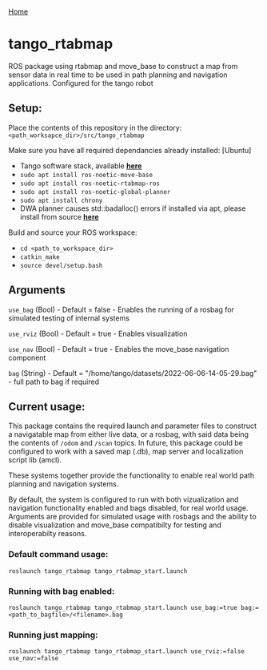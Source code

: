 [Home](index.md)  
# tango_rtabmap
ROS package using rtabmap and move_base to construct a map from sensor data in real time to be used in path planning and navigation applications.
Configured for the tango robot

## Setup:
Place the contents of this repository in the directory:
```<path_worksapce_dir>/src/tango_rtabmap```

Make sure you have all required dependancies already installed: \[Ubuntu]
- Tango software stack, available [**<ins>here</ins>**](https://github.com/fearn-robotics)
- ```sudo apt install ros-noetic-move-base```
- ```sudo apt install ros-noetic-rtabmap-ros```
- ```sudo apt install ros-noetic-global-planner```
- ```sudo apt install chrony```
- DWA planner causes std::badalloc() errors if installed via apt, please install from source [**<ins>here</ins>**](https://github.com/ros-planning/navigation/tree/noetic-devel/dwa_local_planner)

Build and source your ROS workspace:
- ```cd <path_to_workspace_dir>```
- ```catkin_make```
- ```source devel/setup.bash```

## Arguments
```use_bag``` (Bool) - Default = false - Enables the running of a rosbag for simulated testing of internal systems

```use_rviz``` (Bool) - Default = true - Enables visualization

```use_nav``` (Bool) - Default = true - Enables the move_base navigation component

```bag``` (String) - Default = "/home/tango/datasets/2022-06-06-14-05-29.bag" - full path to bag if required

## Current usage:
This package contains the required launch and parameter files to construct a navigatable map from either live data, or a rosbag, with said data being the contents of ```/odom``` and ```/scan``` topics. In future, this package could be configured to work with a saved map (.db), map server and localization script lib (amcl).

These systems together provide the functionality to enable real world path planning and navigation systems.

By default, the system is configured to run with both vizualization and navigation functionality enabled and bags disabled, for real world usage.
Arguments are provided for simulated usage with rosbags and the ability to disable visualization and move_base compatibilty for testing and interoperabilty reasons.

### Default command usage:
```roslaunch tango_rtabmap tango_rtabmap_start.launch```

### Running with bag enabled:
```roslaunch tango_rtabmap tango_rtabmap_start.launch use_bag:=true bag:=<path_to_bagfile>/<filename>.bag```

### Running just mapping:
```roslaunch tango_rtabmap tango_rtabmap_start.launch use_rviz:=false use_nav:=false```
